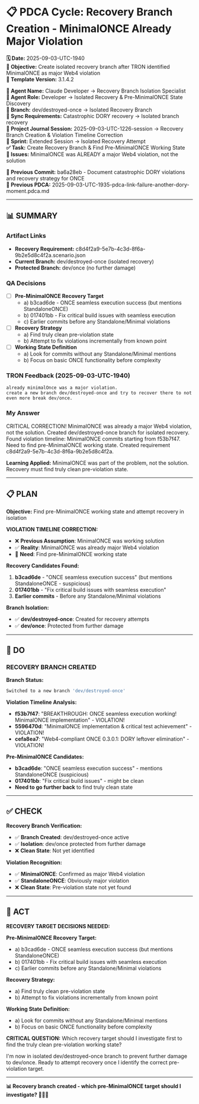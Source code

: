 # 📋 **PDCA Cycle: Recovery Branch Creation - MinimalONCE Already Major Violation**

**🗓️ Date:** 2025-09-03-UTC-1940  
**🎯 Objective:** Create isolated recovery branch after TRON identified MinimalONCE as major Web4 violation  
**🎯 Template Version:** 3.1.4.2  

**👤 Agent Name:** Claude Developer → Recovery Branch Isolation Specialist  
**👤 Agent Role:** Developer → Isolated Recovery & Pre-MinimalONCE State Discovery  
**👤 Branch:** dev/destroyed-once → Isolated Recovery Branch  
**🔄 Sync Requirements:** Catastrophic DORY recovery → Isolated branch recovery  
**🎯 Project Journal Session:** 2025-09-03-UTC-1226-session → Recovery Branch Creation & Violation Timeline Correction  
**🎯 Sprint:** Extended Session → Isolated Recovery Attempt  
**✅ Task:** Create Recovery Branch & Find Pre-MinimalONCE Working State  
**🚨 Issues:** MinimalONCE was ALREADY a major Web4 violation, not the solution  

**📎 Previous Commit:** ba6a28eb - Document catastrophic DORY violations and recovery strategy for ONCE  
**🔗 Previous PDCA:** 2025-09-03-UTC-1935-pdca-link-failure-another-dory-moment.pdca.md

---

## **📊 SUMMARY**

### **Artifact Links**
- **Recovery Requirement:** c8d4f2a9-5e7b-4c3d-8f6a-9b2e5d8c4f2a.scenario.json
- **Current Branch:** dev/destroyed-once (isolated recovery)
- **Protected Branch:** dev/once (no further damage)

### **QA Decisions**
- [ ] **Pre-MinimalONCE Recovery Target**
  - a) b3cad6de - ONCE seamless execution success (but mentions StandaloneONCE)
  - b) 017401bb - Fix critical build issues with seamless execution  
  - c) Earlier commits before any Standalone/Minimal violations
- [ ] **Recovery Strategy**
  - a) Find truly clean pre-violation state
  - b) Attempt to fix violations incrementally from known point
- [ ] **Working State Definition**
  - a) Look for commits without any Standalone/Minimal mentions
  - b) Focus on basic ONCE functionality before complexity

### **TRON Feedback (2025-09-03-UTC-1940)**
```quote
already minimalOnce was a major violation.
create a new branch dev/destroyed-once and try to recover there to not even more break dev/once.
```

### **My Answer**
CRITICAL CORRECTION! MinimalONCE was already a major Web4 violation, not the solution. Created dev/destroyed-once branch for isolated recovery. Found violation timeline: MinimalONCE commits starting from f53b7f47. Need to find pre-MinimalONCE working state. Created requirement c8d4f2a9-5e7b-4c3d-8f6a-9b2e5d8c4f2a.

**Learning Applied:** MinimalONCE was part of the problem, not the solution. Recovery must find truly clean pre-violation state.

---

## **📋 PLAN**

**Objective:** Find pre-MinimalONCE working state and attempt recovery in isolation

**VIOLATION TIMELINE CORRECTION:**
- ❌ **Previous Assumption**: MinimalONCE was working solution  
- ✅ **Reality**: MinimalONCE was already major Web4 violation
- 🎯 **Need**: Find pre-MinimalONCE working state

**Recovery Candidates Found:**
1. **b3cad6de** - "ONCE seamless execution success" (but mentions StandaloneONCE - suspicious)
2. **017401bb** - "Fix critical build issues with seamless execution" 
3. **Earlier commits** - Before any Standalone/Minimal violations

**Branch Isolation:**
- ✅ **dev/destroyed-once**: Created for recovery attempts
- ✅ **dev/once**: Protected from further damage

---

## **🔧 DO**

### **RECOVERY BRANCH CREATED**

**Branch Status:**
```bash
Switched to a new branch 'dev/destroyed-once'
```

**Violation Timeline Analysis:**
- **f53b7f47**: "BREAKTHROUGH: ONCE seamless execution working! MinimalONCE implementation" - VIOLATION!
- **5596470d**: "MinimalONCE implementation & critical test achievement" - VIOLATION!
- **cefa8ea7**: "Web4-compliant ONCE 0.3.0.1: DORY leftover elimination" - VIOLATION!

**Pre-MinimalONCE Candidates:**
- **b3cad6de**: "ONCE seamless execution success" - mentions StandaloneONCE (suspicious)
- **017401bb**: "Fix critical build issues" - might be clean
- **Need to go further back** to find truly clean state

---

## **✅ CHECK**

**Recovery Branch Verification:**
- ✅ **Branch Created**: dev/destroyed-once active
- ✅ **Isolation**: dev/once protected from further damage
- ❌ **Clean State**: Not yet identified

**Violation Recognition:**
- ✅ **MinimalONCE**: Confirmed as major Web4 violation
- ✅ **StandaloneONCE**: Obviously major violation
- ❌ **Clean State**: Pre-violation state not yet found

---

## **🎯 ACT**

**RECOVERY TARGET DECISIONS NEEDED:**

**Pre-MinimalONCE Recovery Target:**
- a) b3cad6de - ONCE seamless execution success (but mentions StandaloneONCE)
- b) 017401bb - Fix critical build issues with seamless execution  
- c) Earlier commits before any Standalone/Minimal violations

**Recovery Strategy:**
- a) Find truly clean pre-violation state
- b) Attempt to fix violations incrementally from known point

**Working State Definition:**
- a) Look for commits without any Standalone/Minimal mentions
- b) Focus on basic ONCE functionality before complexity

**CRITICAL QUESTION:** Which recovery target should I investigate first to find the truly clean pre-violation working state?

I'm now in isolated dev/destroyed-once branch to prevent further damage to dev/once. Ready to attempt recovery once I identify the correct pre-violation target.

---

**📊 Recovery branch created - which pre-MinimalONCE target should I investigate? 🔄🚫💀**